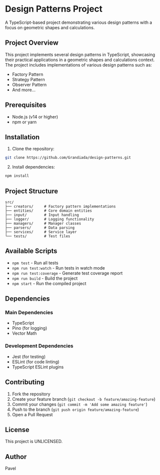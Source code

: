# Design Patterns Project

A TypeScript-based project demonstrating various design patterns with a focus on geometric shapes and calculations.

## Project Overview

This project implements several design patterns in TypeScript, showcasing their practical applications in a geometric shapes and calculations context. The project includes implementations of various design patterns such as:

- Factory Pattern
- Strategy Pattern
- Observer Pattern
- And more...

## Prerequisites

- Node.js (v14 or higher)
- npm or yarn

## Installation

1. Clone the repository:
```bash
git clone https://github.com/Grandiada/design-patterns.git
```

2. Install dependencies:
```bash
npm install
```

## Project Structure

```
src/
├── creators/     # Factory pattern implementations
├── entities/     # Core domain entities
├── input/        # Input handling
├── logger/       # Logging functionality
├── managers/     # Manager classes
├── parsers/      # Data parsing
├── services/     # Service layer
└── tests/        # Test files
```

## Available Scripts

- `npm test` - Run all tests
- `npm run test:watch` - Run tests in watch mode
- `npm run test:coverage` - Generate test coverage report
- `npm run build` - Build the project
- `npm start` - Run the compiled project

## Dependencies

### Main Dependencies
- TypeScript
- Pino (for logging)
- Vector Math

### Development Dependencies
- Jest (for testing)
- ESLint (for code linting)
- TypeScript ESLint plugins

## Contributing

1. Fork the repository
2. Create your feature branch (`git checkout -b feature/amazing-feature`)
3. Commit your changes (`git commit -m 'Add some amazing feature'`)
4. Push to the branch (`git push origin feature/amazing-feature`)
5. Open a Pull Request

## License

This project is UNLICENSED.

## Author

Pavel
